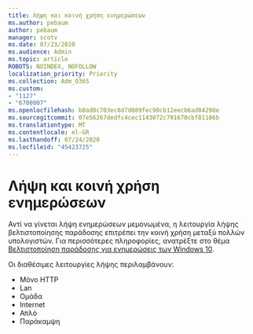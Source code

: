 ```yaml
---
title: Λήψη και κοινή χρήση ενημερώσεων
ms.author: pebaum
author: pebaum
manager: scotv
ms.date: 07/23/2020
ms.audience: Admin
ms.topic: article
ROBOTS: NOINDEX, NOFOLLOW
localization_priority: Priority
ms.collection: Adm_O365
ms.custom:
- "1127"
- "6700007"
ms.openlocfilehash: b8ad8c703ec8d7d089fec90cb12eecb6ad84298e
ms.sourcegitcommit: 07e56267dedfc4cec1143072c791670cbf81186b
ms.translationtype: MT
ms.contentlocale: el-GR
ms.lasthandoff: 07/24/2020
ms.locfileid: "45423725"
---
```

# <a name="download-and-share-updates"></a>Λήψη και κοινή χρήση ενημερώσεων

Αντί να γίνεται λήψη ενημερώσεων μεμονωμένα, η λειτουργία λήψης βελτιστοποίησης παράδοσης επιτρέπει την κοινή χρήση μεταξύ πολλών υπολογιστών. Για περισσότερες πληροφορίες, ανατρέξτε στο θέμα [Βελτιστοποίηση παράδοσης για ενημερώσεις των Windows 10](https://docs.microsoft.com/windows/deployment/update/waas-delivery-optimization).  

Οι διαθέσιμες λειτουργίες λήψης περιλαμβάνουν:  
- Μόνο HTTP  
- Lan  
- Ομάδα  
- Internet  
- Απλό  
- Παράκαμψη